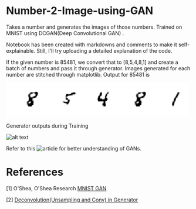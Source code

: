 # Number-2-Image-using-GAN
Takes a number and generates the images of those numbers. Trained on MNIST using DCGAN(Deep Convolutional GAN) .

Notebook has been created with markdowns and comments to make it self-explainable. Still, I'll try uploading a detailed explanation of the code.

If the given number is 85481, we convert that to [8,5,4,8,1] and create a batch of numbers and pass it through generator. Images generated for each number are stitched through matplotlib. Output for 85481 is 

![alt text](https://github.com/Murali81/Number-2-Image-using-GAN/blob/master/images_numb_Gan_mse_sftmx_cc_cc/output_img.PNG)

Generator outputs during Training

![alt text](https://github.com/Murali81/Number-2-Images-using-GAN/blob/master/images_numb_Gan_mse_sftmx_cc_cc/output_gif.gif)

Refer to this ![article](https://medium.com/@kmanoharmurali/friendly-introduction-to-gans-357cf0a99a6e) for better understanding of GANs.

# References

[1] O'Shea, O'Shea Research <a href="https://www.kdnuggets.com/2016/07/mnist-generative-adversarial-model-keras.html">MNIST GAN</a>

[2] <a href="https://datascience.stackexchange.com/questions/6107/what-are-deconvolutional-layers">Deconvolution(Unsampling and Conv) in Generator</a>

